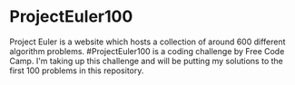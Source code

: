 # ProjectEuler100
 Project Euler is a website which hosts a collection of around 600 different algorithm problems. #ProjectEuler100 is a coding challenge by Free Code Camp. I'm taking up this challenge and will be putting my solutions to the first 100 problems in this repository.
